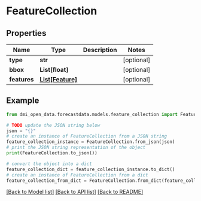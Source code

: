 # FeatureCollection


## Properties

Name | Type | Description | Notes
------------ | ------------- | ------------- | -------------
**type** | **str** |  | [optional] 
**bbox** | **List[float]** |  | [optional] 
**features** | [**List[Feature]**](Feature.md) |  | [optional] 

## Example

```python
from dmi_open_data.forecastdata.models.feature_collection import FeatureCollection

# TODO update the JSON string below
json = "{}"
# create an instance of FeatureCollection from a JSON string
feature_collection_instance = FeatureCollection.from_json(json)
# print the JSON string representation of the object
print(FeatureCollection.to_json())

# convert the object into a dict
feature_collection_dict = feature_collection_instance.to_dict()
# create an instance of FeatureCollection from a dict
feature_collection_from_dict = FeatureCollection.from_dict(feature_collection_dict)
```
[[Back to Model list]](../README.md#documentation-for-models) [[Back to API list]](../README.md#documentation-for-api-endpoints) [[Back to README]](../README.md)


